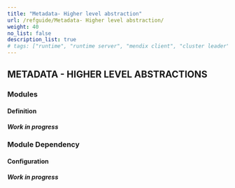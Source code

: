 ```yaml
---
title: "Metadata- Higher level abstraction"
url: /refguide/Metadata- Higher level abstraction/
weight: 40
no_list: false 
description_list: true 
# tags: ["runtime", "runtime server", "mendix client", "cluster leader"]
---
```



## METADATA - HIGHER LEVEL ABSTRACTIONS

### Modules

#### Definition

***Work in progress***

### Module Dependency

#### Configuration

***Work in progress***


